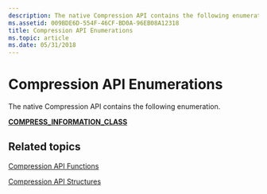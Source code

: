 ```yaml
---
description: The native Compression API contains the following enumeration.
ms.assetid: 009BDE6D-554F-46CF-BD0A-96EB08A12318
title: Compression API Enumerations
ms.topic: article
ms.date: 05/31/2018
---
```


# Compression API Enumerations

The native Compression API contains the following enumeration.

[**COMPRESS\_INFORMATION\_CLASS**](/windows/desktop/api/compressapi/ne-compressapi-compress_information_class)

## Related topics

<dl> <dt>

[Compression API Functions](compression-api-functions.md)
</dt> <dt>

[Compression API Structures](compression-api-structures.md)
</dt> </dl>

 

 




